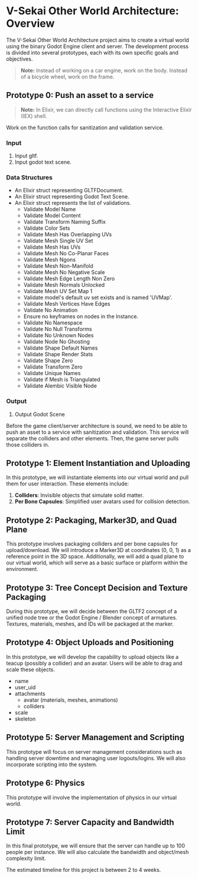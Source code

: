 # V-Sekai Other World Architecture: Overview

The V-Sekai Other World Architecture project aims to create a virtual world using the binary Godot Engine client and server. The development process is divided into several prototypes, each with its own specific goals and objectives.

> **Note:** Instead of working on a car engine, work on the body. Instead of a bicycle wheel, work on the frame.

## Prototype 0: Push an asset to a service

> **Note:** In Elixir, we can directly call functions using the Interactive Elixir (IEX) shell.

Work on the function calls for sanitization and validation service.

### Input

1. Input gltf.
2. Input godot text scene.

### Data Structures

- An Elixir struct representing GLTFDocument.
- An Elixir struct representing Godot Text Scene.
- An Elixir struct represents the list of validations.
  - Validate Model Name
  - Validate Model Content
  - Validate Transform Naming Suffix
  - Validate Color Sets
  - Validate Mesh Has Overlapping UVs
  - Validate Mesh Single UV Set
  - Validate Mesh Has UVs
  - Validate Mesh No Co-Planar Faces
  - Validate Mesh Ngons
  - Validate Mesh Non-Manifold
  - Validate Mesh No Negative Scale
  - Validate Mesh Edge Length Non Zero
  - Validate Mesh Normals Unlocked
  - Validate Mesh UV Set Map 1
  - Validate model's default uv set exists and is named 'UVMap'.
  - Validate Mesh Vertices Have Edges
  - Validate No Animation
  - Ensure no keyframes on nodes in the Instance.
  - Validate No Namespace
  - Validate No Null Transforms
  - Validate No Unknown Nodes
  - Validate Node No Ghosting
  - Validate Shape Default Names
  - Validate Shape Render Stats
  - Validate Shape Zero
  - Validate Transform Zero
  - Validate Unique Names
  - Validate if Mesh is Triangulated
  - Validate Alembic Visible Node

### Output

1. Output Godot Scene

Before the game client/server architecture is sound, we need to be able to push an asset to a service with sanitization and validation. This service will separate the colliders and other elements. Then, the game server pulls those colliders in.

## Prototype 1: Element Instantiation and Uploading

In this prototype, we will instantiate elements into our virtual world and pull them for user interaction. These elements include:

1. **Colliders**: Invisible objects that simulate solid matter.
2. **Per Bone Capsules**: Simplified user avatars used for collision detection.

## Prototype 2: Packaging, Marker3D, and Quad Plane

This prototype involves packaging colliders and per bone capsules for upload/download. We will introduce a Marker3D at coordinates (0, 0, 1) as a reference point in the 3D space. Additionally, we will add a quad plane to our virtual world, which will serve as a basic surface or platform within the environment.

## Prototype 3: Tree Concept Decision and Texture Packaging

During this prototype, we will decide between the GLTF2 concept of a unified node tree or the Godot Engine / Blender concept of armatures. Textures, materials, meshes, and IDs will be packaged at the marker.

## Prototype 4: Object Uploads and Positioning

In this prototype, we will develop the capability to upload objects like a teacup (possibly a collider) and an avatar. Users will be able to drag and scale these objects.

- name
- user_uid
- attachments
  - avatar (materials, meshes, animations)
  - colliders
- scale
- skeleton

## Prototype 5: Server Management and Scripting

This prototype will focus on server management considerations such as handling server downtime and managing user logouts/logins. We will also incorporate scripting into the system.

## Prototype 6: Physics

This prototype will involve the implementation of physics in our virtual world.

## Prototype 7: Server Capacity and Bandwidth Limit

In this final prototype, we will ensure that the server can handle up to 100 people per instance. We will also calculate the bandwidth and object/mesh complexity limit.

The estimated timeline for this project is between 2 to 4 weeks.
